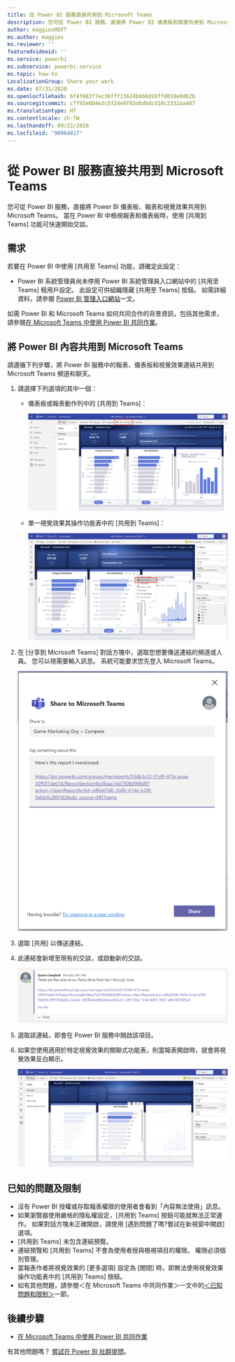 ```yaml
---
title: 從 Power BI 服務直接共用到 Microsoft Teams
description: 您可從 Power BI 服務，直接將 Power BI 儀表板和報表共用到 Microsoft Teams。
author: maggiesMSFT
ms.author: maggies
ms.reviewer: ''
featuredvideoid: ''
ms.service: powerbi
ms.subservice: powerbi-service
ms.topic: how-to
LocalizationGroup: Share your work
ms.date: 07/31/2020
ms.openlocfilehash: 6f4f083f7ec36fff13624b6b0d28ffd810e0d62b
ms.sourcegitcommit: cff93e604e2c5f24e0f03d6dbdcd10c2332aa487
ms.translationtype: HT
ms.contentlocale: zh-TW
ms.lasthandoff: 09/22/2020
ms.locfileid: "90964817"
---
```

# <a name="share-directly-to-microsoft-teams-from-the-power-bi-service"></a>從 Power BI 服務直接共用到 Microsoft Teams

您可從 Power BI 服務，直接將 Power BI 儀表板、報表和視覺效果共用到 Microsoft Teams。 當在 Power BI 中檢視報表和儀表板時，使用 [共用到 Teams] 功能可快速開始交談。

## <a name="requirements"></a>需求

若要在 Power BI 中使用 [共用至 Teams] 功能，請確定此設定：

- Power BI 系統管理員尚未停用 Power BI 系統管理員入口網站中的 [共用至 Teams] 租用戶設定。 此設定可供組織隱藏 [共用至 Teams] 按鈕。 如需詳細資料，請參閱 [Power BI 管理入口網站](../admin/service-admin-portal.md#share-to-teams-tenant-setting)一文。

如需 Power BI 和 Microsoft Teams 如何共同合作的背景資訊，包括其他需求，請參閱[在 Microsoft Teams 中使用 Power BI 共同作業](service-collaborate-microsoft-teams.md)。

## <a name="share-power-bi-content-to-microsoft-teams"></a>將 Power BI 內容共用到 Microsoft Teams

請遵循下列步驟，將 Power BI 服務中的報表、儀表板和視覺效果連結共用到 Microsoft Teams 頻道和聊天。

1. 請選擇下列選項的其中一個：

   * 儀表板或報表動作列中的 [共用到 Teams]：

       ![動作列中 [共用到 Teams] 按鈕的螢幕擷取畫面。](media/service-share-report-teams/service-teams-share-to-teams-action-bar-button.png)
    
   * 單一視覺效果其操作功能表中的 [共用到 Teams]：
    
      ![視覺效果操作功能表中 [共用到 Teams] 按鈕的螢幕擷取畫面。](media/service-share-report-teams/service-teams-share-to-teams-visual-context-menu.png)

1. 在 [分享到 Microsoft Teams] 對話方塊中，選取您想要傳送連結的頻道或人員。 您可以視需要輸入訊息。 系統可能要求您先登入 Microsoft Teams。

    ![包含資訊和訊息之 [共用到 Microsoft Teams] 對話方塊的螢幕擷取畫面。](media/service-share-report-teams/service-teams-share-to-teams-dialog.png)

1. 選取 [共用] 以傳送連結。
    
1. 此連結會新增至現有的交談，或啟動新的交談。

    ![包含 Power BI 項目連結的 Microsoft Teams 交談其螢幕擷取畫面。](media/service-share-report-teams/service-teams-share-to-teams-deep-link.png)

1. 選取該連結，即會在 Power BI 服務中開啟該項目。

1. 如果您使用適用於特定視覺效果的關聯式功能表，則當報表開啟時，就會將視覺效果反白顯示。

    ![醒目提示特定視覺效果的已開啟 Power BI 報表其螢幕擷取畫面。](media/service-share-report-teams/service-teams-share-to-teams-spotlight-visual.png)


## <a name="known-issues-and-limitations"></a>已知的問題及限制

- 沒有 Power BI 授權或存取報表權限的使用者會看到「內容無法使用」訊息。
- 如果瀏覽器使用嚴格的隱私權設定，[共用到 Teams] 按鈕可能就無法正常運作。 如果對話方塊未正確開啟，請使用 [遇到問題了嗎?嘗試在新視窗中開啟] 選項。
- [共用到 Teams] 未包含連結預覽。
- 連結預覽和 [共用到 Teams] 不會為使用者授與檢視項目的權限。 權限必須個別管理。
- 當報表作者將視覺效果的 [更多選項] 設定為 [關閉] 時，即無法使用視覺效果操作功能表中的 [共用到 Teams] 按鈕。
- 如有其他問題，請參閱＜在 Microsoft Teams 中共同作業＞一文中的[＜已知問題和限制＞](service-collaborate-microsoft-teams.md#known-issues-and-limitations)一節。

## <a name="next-steps"></a>後續步驟

- [在 Microsoft Teams 中使用 Power BI 共同作業](service-collaborate-microsoft-teams.md)

有其他問題嗎？ [嘗試在 Power BI 社群提問](https://community.powerbi.com/)。
